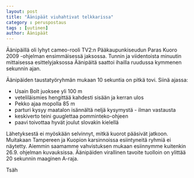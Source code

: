 ```yaml
---
layout: post
title: "Äänipäät viuhahtivat telkkarissa"
category : peruspostaus
tags : [uutinen]
author: Äänipäät
---
```


Äänipäillä oli lyhyt cameo-rooli TV2:n Pääkaupunkiseudun Paras Kuoro 2009 -ohjelman ensimmäisessä jaksossa. Tunnin ja viidentoista minuutin mittaisessa esittelyjaksossa Äänipäitä saattoi ihailla ruudussa kymmenen sekunnin ajan.

Äänipäiden taustatyöryhmän mukaan 10 sekuntia on pitkä tovi. Siinä ajassa:

- Usain Bolt juoksee yli 100 m
- veteliläismies hengittää kahdesti sisään ja kerran ulos
- Pekko ajaa mopolla 85 m
- parturi kysyy maatalon isännältä neljä kysymystä - ilman vastausta
- keskiverto teini guuglettaa pomminteko-ohjeen
- paavi toivottaa hyvät joulut slovakin kielellä

Lähetyksestä ei myöskään selvinnyt, mitkä kuorot pääsivät jatkoon. Muitakaan Tampereen ja Kuopion karsinnoissa esiintyneitä ryhmiä ei näytetty. Aiemmin saamamme vahvistuksen mukaan esiinnymme kuitenkin 26.9. ohjelman kuvauksissa. Äänipäiden virallinen tavoite tuolloin on ylittää 20 sekunnin maaginen A-raja.

Tsäh
